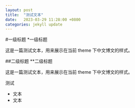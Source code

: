 ```yaml
---
layout: post
title:  "测试文本"
date:   2023-03-29 11:28:00 +0800
categories: jekyll update
---
```

#一级标题
*一级标题

这是一篇测试文本，用来展示在当前 theme 下中文博文的样式。



##二级标题
**二级标题

这是一篇测试文本，用来展示在当前 theme 下中文博文的样式。

测试
- 文本
- 文本


